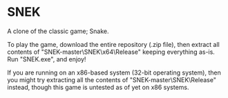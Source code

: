 # SNEK

A clone of the classic game; Snake.

To play the game, download the entire repository (.zip file), then extract all contents of "SNEK-master\SNEK\x64\Release" keeping everything as-is. Run "SNEK.exe", and enjoy!

If you are running on an x86-based system (32-bit operating system), then you might try extracting all the contents of "SNEK-master\SNEK\Release" instead, though this game is untested as of yet on x86 systems.
